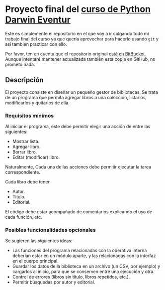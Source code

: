 # Proyecto final del [curso de Python Darwin Eventur](http://www.darwineventur.com/2017/06/python-para-la-ingenieria-y-la-ciencia-online.html)
Este es simplemente el repositorio en el que voy a ir colgando todo mi trabajo final del curso ya que quería aprovechar para hacerlo usando `git` y así también practicar con ello.

Por favor, ten en cuenta que el repositorio original [está en BitBucket](https://bitbucket.org/josealberto4444/proyecto-curso-python). Aunque intentaré mantener actualizada también esta copia en GitHub, no prometo nada.

## Descripción
El proyecto consiste en diseñar un pequeño gestor de bibliotecas. Se trata de un programa que permita agregar libros a una colección, listarlos, modificarlos y quitarlos de ella.

### Requisitos mínimos
Al iniciar el programa, este debe permitir elegir una acción de entre las siguientes:

-   Mostrar lista.
-   Agregar libro.
-   Borrar libro.
-   Editar (modificar) libro.

Naturalmente, Cada una de las acciones debe permitir ejecutar la tarea correspondiente.

Cada libro debe tener

-   Autor.
-   Titulo.
-   Editorial.

El código debe estar acompañado de comentarios explicando el uso de cada función, etc.

### Posibles funcionalidades opcionales
Se sugieren las siguientes ideas:

-   Las funciones del programa relacionadas con la operativa interna deberían estar en un módulo aparte, y las relacionadas con la interfaz en el cuerpo principal.
-   Guardar los datos de la biblioteca en un archivo (un CSV, por ejemplo) y cargarlos al inicio, para que se conserven entre una ejecución y otra.
-   Control de errores (libros sin título, libros repetidos, etc.).
-   Permitir búsquedas por autor y editorial.
